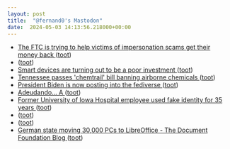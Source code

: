 ```yaml
---
layout: post
title:  "@fernand0's Mastodon"
date:  2024-05-03 14:13:56.218000+00:00
---
```

*  [The FTC is trying to help victims of impersonation scams get their money back ](https://www.theverge.com/2024/4/1/24118030/ftc-impersonation-rule-businesses-government-artificial-intelligenc) ([toot](https://mastodon.social/@fernand0/112377570015095249))
*  [ ](https://hachyderm.io/@anax) ([toot](https://mastodon.social/@fernand0/112377147152977118))
*  [Smart devices are turning out to be a poor investment  ](https://www.androidpolice.com/smart-devices-poor-investment/) ([toot](https://mastodon.social/@fernand0/112376964386917903))
*  [Tennessee passes 'chemtrail' bill banning airborne chemicals ](https://www.bbc.com/news/world-us-canada-6871689) ([toot](https://mastodon.social/@fernand0/112376625445313189))
*  [President Biden is now posting into the fediverse ](https://www.theverge.com/2024/4/2/24119353/joe-biden-threads-mastodon-activitypub-fedivers) ([toot](https://mastodon.social/@fernand0/112376517200539357))
*  [Adeudando... A ](https://mastodon.social/@fernand0/112376415822880969) ([toot](https://mastodon.social/@fernand0/112376415822880969))
*  [Former University of Iowa Hospital employee used fake identity for 35 years ](https://www.thegazette.com/crime-courts/former-university-of-iowa-hospital-employee-used-fake-identity-for-35-years) ([toot](https://mastodon.social/@fernand0/112376230097440092))
*  [ ](https://mastodon.social/users/fernand0/statuses/112375361219679576/activity) ([toot](https://mastodon.social/users/fernand0/statuses/112375361219679576/activity))
*  [ ](https://hachyderm.io/@anax) ([toot](https://mastodon.social/@fernand0/112375361000260799))
*  [German state moving 30,000 PCs to LibreOffice - The Document Foundation Blog ](https://blog.documentfoundation.org/blog/2024/04/04/german-state-moving-30000-pcs-to-libreoffice) ([toot](https://mastodon.social/@fernand0/112374508877902483))
